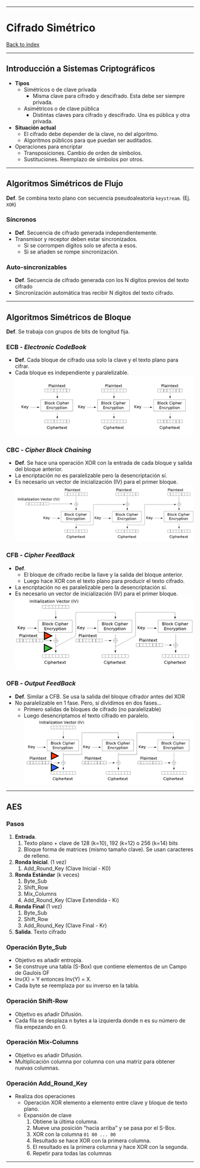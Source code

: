 
---
# Cifrado Simétrico

[Back to index](../README.md)

---

## Introducción a Sistemas Criptográficos
- **Tipos**
	- Simétricos o de clave privada
		- Misma clave para cifrado y descifrado. Esta debe ser siempre privada.
	- Asimétricos o de clave pública
		- Distintas claves para cifrado y descifrado. Una es pública y otra privada.
- **Situación actual**
	- El cifrado debe depender de la clave, no del algoritmo.
	- Algoritmos públicos para que puedan ser auditados.
- Operaciones para encriptar
	- Transposiciones. Cambio de orden de símbolos.
	- Sustituciones. Reemplazo de símbolos por otros.
---
## Algoritmos Simétricos de Flujo
**Def**. Se combina texto plano con secuencia pseudoaleatoria `keystream`.  (Ej. `XOR`)
### Síncronos
 - **Def**. Secuencia de cifrado generada independientemente.
- Transmisor y receptor deben estar sincronizados.
	- Si se corrompen dígitos solo se afecta a esos.
	- Si se añaden se rompe sincronización.
### Auto-sincronizables
- **Def**. Secuencia de cifrado generada con los N dígitos previos del texto cifrado
- Sincronización automática tras recibir N dígitos del texto cifrado.
---
## Algoritmos Simétricos de Bloque
**Def**. Se trabaja con grupos de bits de longitud fija.
### ECB - *Electronic CodeBook*
- **Def**. Cada bloque de cifrado usa solo la clave y el texto plano para cifrar.
- Cada bloque es independiente y paralelizable.
![](../assets/Pasted%20image%2020251021100756.png)
### CBC - *Cipher Block Chaining*
- **Def**. Se hace una operación XOR con la entrada de cada bloque y salida del bloque anterior.
- La encriptación no es paralelizable pero la desencriptación sí.
- Es necesario un vector de inicialización (IV) para el primer bloque.
![](../assets/Pasted%20image%2020251021101106.png)
### CFB - *Cipher FeedBack*
- **Def**.
	- El bloque de cifrado recibe la llave y la salida del bloque anterior.
	- Luego hace XOR con el texto plano para producir el texto cifrado.
- La encriptación no es paralelizable pero la desencriptación sí.
- Es necesario un vector de inicialización (IV) para el primer bloque.
![](../assets/Pasted%20image%2020251021101951.png)
### OFB - *Output FeedBack*
- **Def**. Similar a CFB. Se usa la salida del bloque cifrador antes del XOR
- No paralelizable en 1 fase. Pero, si dividimos en dos fases...
	- Primero salidas de bloques de cifrado (no paralelizable)
	- Luego desencriptamos el texto cifrado en paralelo.
![](../assets/Pasted%20image%2020251021102559.png)

---
## AES
### Pasos
1. **Entrada**.
	1. Texto plano + clave de 128 (k=10), 192 (k=12) o 256 (k=14) bits
	2. Bloque forma de matrices (mismo tamaño clave). Se usan caracteres de relleno.
2. **Ronda Inicial**. (1 vez)
	1. Add_Round_Key (Clave Inicial - K0)
3. **Ronda Estándar** (k veces)
	1. Byte_Sub
	2. Shift_Row
	3. Mix_Columns
	4. Add_Round_Key (Clave Extendida - Ki)
4. **Ronda Final** (1 vez)
	1. Byte_Sub
	2. Shift_Row
	3. Add_Round_Key (Clave Final - Kr)
5. **Salida**. Texto cifrado
### Operación Byte_Sub
- Objetivo es añadir entropía.
- Se construye una tabla (S-Box) que contiene elementos de un Campo de Gaulois GF
- Inv(X) = Y entonces Inv(Y) = X.
- Cada byte se reemplaza por su inverso en la tabla.
### Operación Shift-Row
- Objetivo es añadir Difusión.
- Cada fila se desplaza n bytes a la izquierda donde n es su número de fila empezando en 0.
### Operación Mix-Columns
- Objetivo es añadir Difusión.
- Multiplicación columna por columna con una matriz para obtener nuevas columnas.
### Operación Add_Round_Key
- Realiza dos operaciones
	- Operación XOR elemento a elemento entre clave y bloque de texto plano.
	- Expansión de clave
		1. Obtiene la última columna.
		2. Mueve una posición "hacia arriba" y se pasa por el S-Box.
		3. XOR con la columna `01 00 ... 00`
		4. Resultado se hace XOR con la primera columna.
		5. El resultado es la primera columna y hace XOR con la segunda.
		6. Repetir para todas las columnas
---
